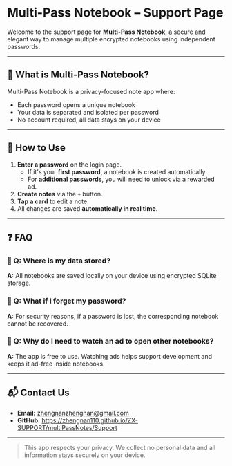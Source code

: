 # Multi-Pass Notebook – Support Page

Welcome to the support page for **Multi-Pass Notebook**, a secure and elegant way to manage multiple encrypted notebooks using independent passwords.

---

## 🔐 What is Multi-Pass Notebook?

Multi-Pass Notebook is a privacy-focused note app where:
- Each password opens a unique notebook
- Your data is separated and isolated per password
- No account required, all data stays on your device

---

## 📖 How to Use

1. **Enter a password** on the login page.
   - If it's your **first password**, a notebook is created automatically.
   - For **additional passwords**, you will need to unlock via a rewarded ad.
2. **Create notes** via the `+` button.
3. **Tap a card** to edit a note.
4. All changes are saved **automatically in real time**.

---

## ❓ FAQ

### 🔸 Q: Where is my data stored?
**A:** All notebooks are saved locally on your device using encrypted SQLite storage.

### 🔸 Q: What if I forget my password?
**A:** For security reasons, if a password is lost, the corresponding notebook cannot be recovered.

### 🔸 Q: Why do I need to watch an ad to open other notebooks?
**A:** The app is free to use. Watching ads helps support development and keeps it ad-free inside notebooks.

---

## 📬 Contact Us

- **Email:** zhengnanzhengnan@gmail.com  
- **GitHub:** https://zhengnan110.github.io/ZX-SUPPORT/multiPassNotes/Support

---

> This app respects your privacy. We collect no personal data and all information stays securely on your device.
